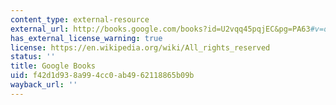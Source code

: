 ```yaml
---
content_type: external-resource
external_url: http://books.google.com/books?id=U2vqq45pqjEC&pg=PA63#v=onepage
has_external_license_warning: true
license: https://en.wikipedia.org/wiki/All_rights_reserved
status: ''
title: Google Books
uid: f42d1d93-8a99-4cc0-ab49-62118865b09b
wayback_url: ''
---
```

